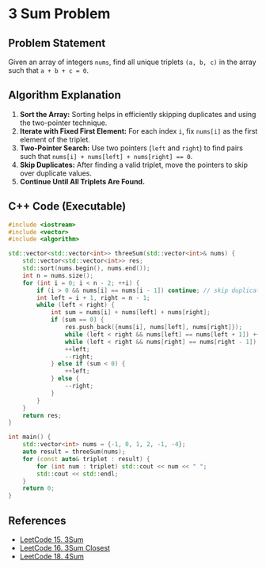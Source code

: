 # 3 Sum Problem

## Problem Statement

Given an array of integers `nums`, find all unique triplets `(a, b, c)` in the array such that `a + b + c = 0`.

## Algorithm Explanation

1. **Sort the Array:** Sorting helps in efficiently skipping duplicates and using the two-pointer technique.
2. **Iterate with Fixed First Element:** For each index `i`, fix `nums[i]` as the first element of the triplet.
3. **Two-Pointer Search:** Use two pointers (`left` and `right`) to find pairs such that `nums[i] + nums[left] + nums[right] == 0`.
4. **Skip Duplicates:** After finding a valid triplet, move the pointers to skip over duplicate values.
5. **Continue Until All Triplets Are Found.**

## C++ Code (Executable)

```cpp
#include <iostream>
#include <vector>
#include <algorithm>

std::vector<std::vector<int>> threeSum(std::vector<int>& nums) {
    std::vector<std::vector<int>> res;
    std::sort(nums.begin(), nums.end());
    int n = nums.size();
    for (int i = 0; i < n - 2; ++i) {
        if (i > 0 && nums[i] == nums[i - 1]) continue; // skip duplicates
        int left = i + 1, right = n - 1;
        while (left < right) {
            int sum = nums[i] + nums[left] + nums[right];
            if (sum == 0) {
                res.push_back({nums[i], nums[left], nums[right]});
                while (left < right && nums[left] == nums[left + 1]) ++left; // skip duplicates
                while (left < right && nums[right] == nums[right - 1]) --right; // skip duplicates
                ++left;
                --right;
            } else if (sum < 0) {
                ++left;
            } else {
                --right;
            }
        }
    }
    return res;
}

int main() {
    std::vector<int> nums = {-1, 0, 1, 2, -1, -4};
    auto result = threeSum(nums);
    for (const auto& triplet : result) {
        for (int num : triplet) std::cout << num << " ";
        std::cout << std::endl;
    }
    return 0;
}
```

## References

- [LeetCode 15. 3Sum](https://leetcode.com/problems/3sum/)
- [LeetCode 16. 3Sum Closest](https://leetcode.com/problems/3sum-closest/)
- [LeetCode 18. 4Sum](https://leetcode.com/problems/4sum/)

